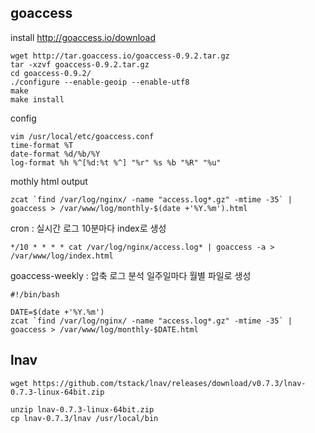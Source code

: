 ## goaccess
install
http://goaccess.io/download

```
wget http://tar.goaccess.io/goaccess-0.9.2.tar.gz
tar -xzvf goaccess-0.9.2.tar.gz
cd goaccess-0.9.2/
./configure --enable-geoip --enable-utf8
make
make install
```
config
```
vim /usr/local/etc/goaccess.conf
time-format %T
date-format %d/%b/%Y
log-format %h %^[%d:%t %^] "%r" %s %b "%R" "%u"
```
mothly html output
```
zcat `find /var/log/nginx/ -name "access.log*.gz" -mtime -35` | goaccess > /var/www/log/monthly-$(date +'%Y.%m').html
```

cron : 실시간 로그 10분마다 index로 생성
```
*/10 * * * * cat /var/log/nginx/access.log* | goaccess -a > /var/www/log/index.html
```
goaccess-weekly : 압축 로그 분석 일주일마다 월별 파일로 생성
```
#!/bin/bash

DATE=$(date +'%Y.%m')
zcat `find /var/log/nginx/ -name "access.log*.gz" -mtime -35` | goaccess > /var/www/log/monthly-$DATE.html
```

## lnav
```
wget https://github.com/tstack/lnav/releases/download/v0.7.3/lnav-0.7.3-linux-64bit.zip

unzip lnav-0.7.3-linux-64bit.zip
cp lnav-0.7.3/lnav /usr/local/bin
```






